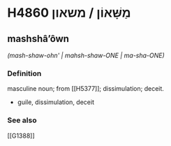 # H4860 מַשָּׁאוֹן / משאון

## mashshâʼôwn

_(mash-shaw-ohn' | mahsh-shaw-ONE | ma-sha-ONE)_

### Definition

masculine noun; from [[H5377]]; dissimulation; deceit.

- guile, dissimulation, deceit
### See also

[[G1388]]

